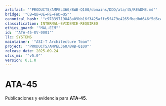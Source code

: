 ```yaml
---
artifact: '"PRODUCTS/AMPEL360/BWB-Q100/domains/DDD/ata/45/README.md"'
bridge: '"CB→QB→UE→FE→FWD→QS"'
canonical_hash: '"c97839719848a09bb16f3425affe5f479e4265fbedbd646f5d6ca02c1d656499"'
classification: INTERNAL–EVIDENCE-REQUIRED
ethics_guard: '"MAL-EEM"'
id: '"ATA-45-OV-0001"'
llc: SYSTEMS
maintainer: '"ASI-T Architecture Team"'
project: '"PRODUCTS/AMPEL360/BWB-Q100"'
release_date: 2025-09-24
utcs_mi: '"v5.0"'
version: 0.1.0
---
```

# ATA-45

Publicaciones y evidencia para **ATA-45**.
